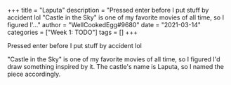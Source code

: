 +++
title = "Laputa"
description = "Pressed enter before I put stuff by accident lol  \"Castle in the Sky\" is one of my favorite movies of all time, so I figured I'..."
author = "WellCookedEgg#9680"
date = "2021-03-14"
categories = ["Week 1: TODO"]
tags = []
+++

Pressed enter before I put stuff by accident lol

"Castle in the Sky" is one of my favorite movies of all time, so I figured I'd draw something inspired by it. The castle's name is Laputa, so I named the piece accordingly.
